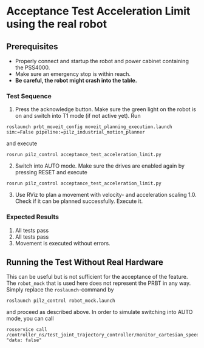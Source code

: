 <!--
Copyright © 2020 Pilz GmbH & Co. KG

Licensed under the Apache License, Version 2.0 (the "License");
you may not use this file except in compliance with the License.
You may obtain a copy of the License at

    http://www.apache.org/licenses/LICENSE-2.0

Unless required by applicable law or agreed to in writing, software
distributed under the License is distributed on an "AS IS" BASIS,
WITHOUT WARRANTIES OR CONDITIONS OF ANY KIND, either express or implied.
See the License for the specific language governing permissions and
limitations under the License.

-->

# Acceptance Test Acceleration Limit using the real robot

## Prerequisites
  - Properly connect and startup the robot and power cabinet containing the PSS4000.
  - Make sure an emergency stop is within reach.
  - **Be careful, the robot might crash into the table.**

### Test Sequence

  1. Press the acknowledge button. Make sure the green light on the robot is on and switch into T1 mode (if not active yet). Run
  ```
  roslaunch prbt_moveit_config moveit_planning_execution.launch sim:=False pipeline:=pilz_industrial_motion_planner
  ```
  and execute
  ```
  rosrun pilz_control acceptance_test_acceleration_limit.py
  ```
  2. Switch into AUTO mode. Make sure the drives are enabled again by pressing RESET and execute
  ```
  rosrun pilz_control acceptance_test_acceleration_limit.py
  ```
  3. Use RViz to plan a movement with velocity- and acceleration scaling 1.0. Check if it can be planned successfully. Execute it.

### Expected Results
  1. All tests pass
  2. All tests pass
  3. Movement is executed without errors.

## Running the Test Without Real Hardware

  This can be useful but is not sufficient for the acceptance of the feature. The `robot_mock` that is used here does not represent the PRBT in any way. Simply replace the `roslaunch`-command by
  ```
  roslaunch pilz_control robot_mock.launch
  ```
  and proceed as described above. In order to simulate switching into AUTO mode, you can call
  ```
  rosservice call /controller_ns/test_joint_trajectory_controller/monitor_cartesian_speed "data: false"
  ```
